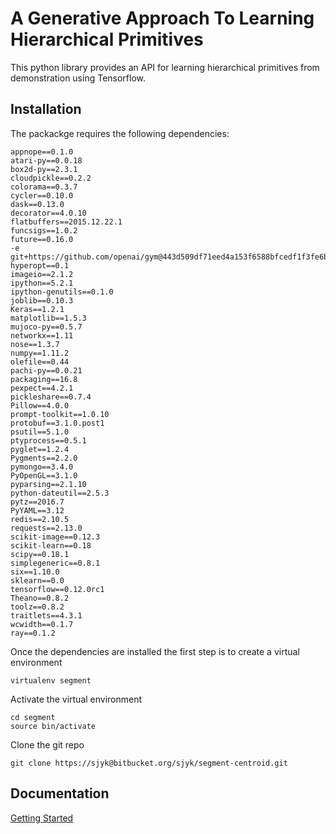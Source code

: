 # A Generative Approach To Learning Hierarchical Primitives

This python library provides an API for learning hierarchical primitives
from demonstration using Tensorflow.

## Installation

The packackge requires the following dependencies:
```
appnope==0.1.0
atari-py==0.0.18
box2d-py==2.3.1
cloudpickle==0.2.2
colorama==0.3.7
cycler==0.10.0
dask==0.13.0
decorator==4.0.10
flatbuffers==2015.12.22.1
funcsigs==1.0.2
future==0.16.0
-e git+https://github.com/openai/gym@443d509df71eed4a153f6588bfcedf1f3fe6baff#egg=gym
hyperopt==0.1
imageio==2.1.2
ipython==5.2.1
ipython-genutils==0.1.0
joblib==0.10.3
Keras==1.2.1
matplotlib==1.5.3
mujoco-py==0.5.7
networkx==1.11
nose==1.3.7
numpy==1.11.2
olefile==0.44
pachi-py==0.0.21
packaging==16.8
pexpect==4.2.1
pickleshare==0.7.4
Pillow==4.0.0
prompt-toolkit==1.0.10
protobuf==3.1.0.post1
psutil==5.1.0
ptyprocess==0.5.1
pyglet==1.2.4
Pygments==2.2.0
pymongo==3.4.0
PyOpenGL==3.1.0
pyparsing==2.1.10
python-dateutil==2.5.3
pytz==2016.7
PyYAML==3.12
redis==2.10.5
requests==2.13.0
scikit-image==0.12.3
scikit-learn==0.18
scipy==0.18.1
simplegeneric==0.8.1
six==1.10.0
sklearn==0.0
tensorflow==0.12.0rc1
Theano==0.8.2
toolz==0.8.2
traitlets==4.3.1
wcwidth==0.1.7
ray==0.1.2
```

Once the dependencies are installed the first step is to 
create a virtual environment
```
virtualenv segment
```

Activate the virtual environment
```
cd segment
source bin/activate
```

Clone the git repo
```
git clone https://sjyk@bitbucket.org/sjyk/segment-centroid.git
```

## Documentation

[Getting Started](https://bitbucket.org/sjyk/segment-centroid/src/master/resources/docs/GettingStarted.md)


